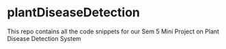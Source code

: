 # plantDiseaseDetection
This repo contains all the code snippets for our Sem 5 Mini Project on Plant Disease Detection System
